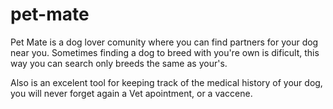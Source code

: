 # pet-mate

Pet Mate is a dog lover comunity where you can find partners for your dog near you. Sometimes finding a dog to breed with you're own is dificult, this way you can search only breeds the same as your's.

Also is an excelent tool for keeping track of the medical history of your dog, you will never forget again a Vet apointment, or a vaccene.
